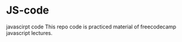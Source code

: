 # JS-code
javascirpt code
This repo code is practiced material of freecodecamp javascript lectures.

